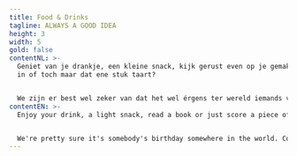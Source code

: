 ```yaml
---
title: Food & Drinks
tagline: ALWAYS A GOOD IDEA
height: 3
width: 5
gold: false
contentNL: >-
  Geniet van je drankje, een kleine snack, kijk gerust even op je gemak een boek
  in of toch maar dat ene stuk taart?


  We zijn er best wel zeker van dat het wel érgens ter wereld iemands verjaardag is...Koffie gebrouwen door Rocket Espresso, klaar voor jouw lift-off.
contentEN: >-
  Enjoy your drink, a light snack, read a book or just score a piece of cake.


  We're pretty sure it's somebody's birthday somewhere in the world. Coffee powered by Rocket Espresso, ready for your liftoff.
---
```

